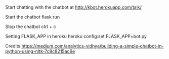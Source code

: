 Start chatting with the chatbot at
http://kbot.herokuapp.com/talk/

Start the chatbot
flask run

Stop the chatbot
ctrl + c

Setting FLASK_APP in heroku
heroku config:set FLASK_APP=bot.py

Credits
https://medium.com/analytics-vidhya/building-a-simple-chatbot-in-python-using-nltk-7c8c8215ac6e

